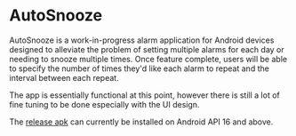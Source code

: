 # AutoSnooze

AutoSnooze is a work-in-progress alarm application for Android devices designed to alleviate the problem of setting multiple alarms for each day or needing to snooze multiple times. Once feature complete, users will be able to specify the number of times they'd like each alarm to repeat and the interval between each repeat.

The app is essentially functional at this point, however there is still a lot of fine tuning to be done especially with the UI design.

The [release apk](https://github.com/lb7/AutoSnooze/blob/master/app/app-release.apk) can currently be installed on Android API 16 and above.
